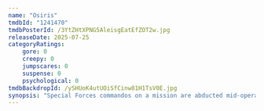 ```yaml
---
name: "Osiris"
tmdbId: "1241470"
tmdbPosterId: /3YtZHtXPNG5AleisgEatEfZOT2w.jpg
releaseDate: 2025-07-25
categoryRatings:
    gore: 0
    creepy: 0
    jumpscares: 0
    suspense: 0
    psychological: 0
tmdbBackdropId: /ySHUoK4utUOiSfCinw81H1TsV0E.jpg
synopsis: "Special Forces commandos on a mission are abducted mid-operation by a mysterious spacecraft. Upon waking aboard, they find themselves prey to a relentless alien race in a fight for survival."
---
```

